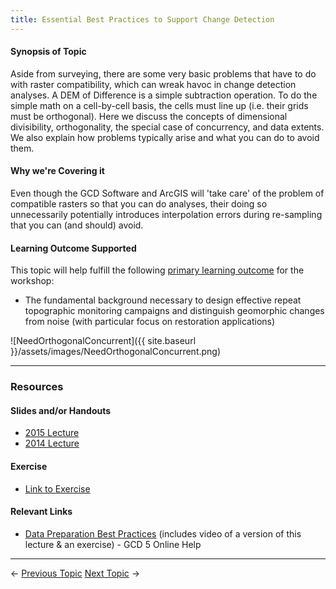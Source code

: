 ```yaml
---
title: Essential Best Practices to Support Change Detection
---
```


#### Synopsis of Topic

Aside from surveying, there are some very basic problems that have to do with raster compatibility, which can wreak havoc in change detection analyses.  A DEM of Difference is a simple subtraction operation. To do the simple math on a cell-by-cell basis, the cells must line up (i.e. their grids must be orthogonal). Here we discuss the concepts of dimensional divisibility, orthogonality, the special case of concurrency, and data extents. We also explain how problems typically arise and what you can do to avoid them.

#### Why we're Covering it

Even though the GCD Software and ArcGIS will 'take care' of the problem of compatible rasters so that you can do analyses, their doing so unnecessarily potentially introduces interpolation errors during re-sampling that you can (and should) avoid.

#### Learning Outcome Supported

This topic will help fulfill the following [primary learning outcome](http://gcdworkshop.joewheaton.org/syllabus/primary-learning-outcomes) for the workshop:

- The fundamental background necessary to design effective repeat topographic monitoring campaigns and distinguish geomorphic changes from noise (with particular focus on restoration applications)

![NeedOrthogonalConcurrent]({{ site.baseurl }}/assets/images/NeedOrthogonalConcurrent.png)

------

### Resources

#### Slides and/or Handouts

- [2015 Lecture](http://etalweb.joewheaton.org/etal_workshops/GCD/2015_USU/F_BestPractices.pdf)
- [2014 Lecture](http://etal.usu.edu/GCD/Workshop/2015_RRNW/Lectures/E_BestPractices.pdf)  

#### Exercise

- [Link to Exercise](http://gcd6help.joewheaton.org/tutorials--how-to/workshop-tutorials/f-essential-best-practices-to-support-change-detection)

#### Relevant Links

- [Data Preparation Best Practices](http://gcd6help.joewheaton.org/gcd-concepts/data-preparation---best-practices) (includes video of a version of this lecture & an exercise) - GCD 5 Online Help

------

← [Previous Topic](http://gcdworkshop.joewheaton.org/workshop-topics/versions/3-day-workshop/1-Principles/e-field-trip-to-logan-river)            [Next Topic](http://gcdworkshop.joewheaton.org/workshop-topics/versions/3-day-workshop/1-Principles/g_traditionalGCD) →